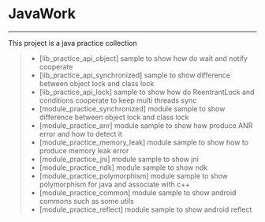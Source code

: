 # JavaWork

------

This project is a java practice collection

> * [lib_practice_api_object] sample to show how do wait and notify cooperate
> * [lib_practice_api_synchronized] sample to show difference between object lock and class lock
> * [lib_practice_api_lock] sample to show how do ReentrantLock and conditions cooperate to keep multi threads sync
> * [module_practice_synchronized] module sample to show difference between object lock and class lock
> * [module_practice_anr] module sample to show how produce ANR error and how to detect it
> * [module_practice_memory_leak] module sample to show how to produce memory leak error
> * [module_practice_jni] module sample to show jni 
> * [module_practice_ndk] module sample to show ndk
> * [module_practice_polymorphism] module sample to show polymorphism for java and associate with c++
> * [module_practice_common] module sample to show android commons such as some utils 
> * [module_practice_reflect] module sample to show android reflect   